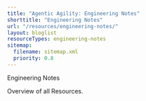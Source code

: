 ```yaml
---
title: "Agentic Agility: Engineering Notes"
shorttitle: "Engineering Notes"
url: "/resources/engineering-notes/"
layout: bloglist
resourceTypes: engineering-notes
sitemap:
  filename: sitemap.xml
  priority: 0.8
---
```


Engineering Notes

Overview of all Resources.
